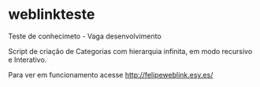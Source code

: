# weblinkteste
Teste de conhecimeto - Vaga desenvolvimento

Script de criação de Categorias com hierarquia infinita, em modo recursivo e Interativo.

Para ver em funcionamento acesse http://felipeweblink.esy.es/
